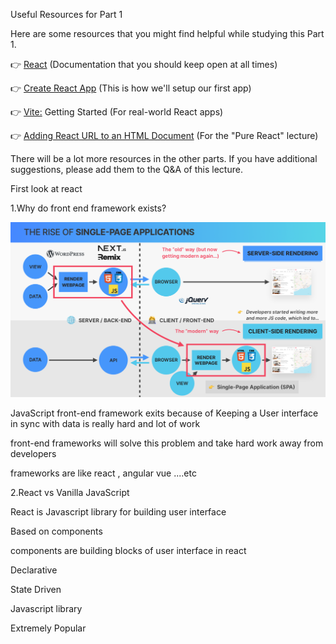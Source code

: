 Useful Resources for Part 1

Here are some resources that you might find helpful while studying this Part 1.

👉 [React](https://react.dev/?ref=jonas.io) (Documentation that you should keep open at all times)

👉 [Create React App](https://create-react-app.dev/?ref=jonas.io) (This is how we'll setup our first app)

👉 [Vite:](https://vitejs.dev/guide/?ref=jonas.io) Getting Started (For real-world React apps)

👉 [Adding React URL to an HTML Document](https://gist.githubusercontent.com/gaearon/0275b1e1518599bbeafcde4722e79ed1/raw/db72dcbf3384ee1708c4a07d3be79860db04bff0/example.html) (For the "Pure React" lecture)

There will be a lot more resources in the other parts. If you have additional suggestions, please add them to the Q&A of this lecture.

First look at react

1.Why do front end framework exists?

![alt text](image.png)

JavaScript front-end framework exits because of
Keeping a User interface in sync with data is really hard and lot of work

front-end frameworks will solve this problem and take hard work away from developers

frameworks are like react , angular vue ....etc

2.React vs Vanilla JavaScript

React is Javascript library for building user interface

Based on components

components are building blocks of user interface in react

Declarative

State Driven

Javascript library

Extremely Popular
